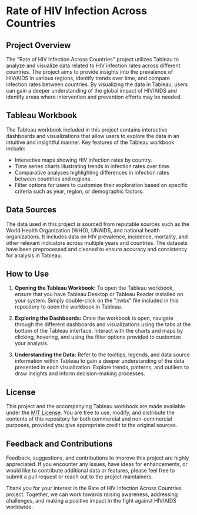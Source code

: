 # Rate of HIV Infection Across Countries

## Project Overview

The "Rate of HIV Infection Across Countries" project utilizes Tableau to analyze and visualize data related to HIV infection rates across different countries. The project aims to provide insights into the prevalence of HIV/AIDS in various regions, identify trends over time, and compare infection rates between countries. By visualizing the data in Tableau, users can gain a deeper understanding of the global impact of HIV/AIDS and identify areas where intervention and prevention efforts may be needed.

## Tableau Workbook

The Tableau workbook included in this project contains interactive dashboards and visualizations that allow users to explore the data in an intuitive and insightful manner. Key features of the Tableau workbook include:

- Interactive maps showing HIV infection rates by country.
- Time series charts illustrating trends in infection rates over time.
- Comparative analyses highlighting differences in infection rates between countries and regions.
- Filter options for users to customize their exploration based on specific criteria such as year, region, or demographic factors.

## Data Sources

The data used in this project is sourced from reputable sources such as the World Health Organization (WHO), UNAIDS, and national health organizations. It includes data on HIV prevalence, incidence, mortality, and other relevant indicators across multiple years and countries. The datasets have been preprocessed and cleaned to ensure accuracy and consistency for analysis in Tableau.

## How to Use

1. **Opening the Tableau Workbook:** To open the Tableau workbook, ensure that you have Tableau Desktop or Tableau Reader installed on your system. Simply double-click on the ".twbx" file included in this repository to open the workbook in Tableau.

2. **Exploring the Dashboards:** Once the workbook is open, navigate through the different dashboards and visualizations using the tabs at the bottom of the Tableau interface. Interact with the charts and maps by clicking, hovering, and using the filter options provided to customize your analysis.

3. **Understanding the Data:** Refer to the tooltips, legends, and data source information within Tableau to gain a deeper understanding of the data presented in each visualization. Explore trends, patterns, and outliers to draw insights and inform decision-making processes.

## License

This project and the accompanying Tableau workbook are made available under the [MIT License](LICENSE). You are free to use, modify, and distribute the contents of this repository for both commercial and non-commercial purposes, provided you give appropriate credit to the original sources.

## Feedback and Contributions

Feedback, suggestions, and contributions to improve this project are highly appreciated. If you encounter any issues, have ideas for enhancements, or would like to contribute additional data or features, please feel free to submit a pull request or reach out to the project maintainers.


Thank you for your interest in the Rate of HIV Infection Across Countries project. Together, we can work towards raising awareness, addressing challenges, and making a positive impact in the fight against HIV/AIDS worldwide.
